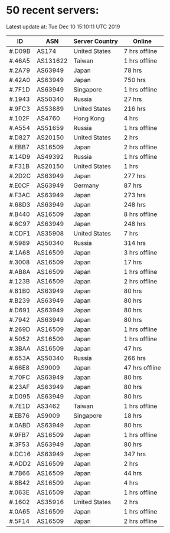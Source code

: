 # 50 recent servers:

Latest update at: Tue Dec 10 15:10:11 UTC 2019

| ID | ASN | Server Country | Online |
| -- | --- | -------------- | ------ |
| #.D09B | AS174 | United States | 7 hrs offline |
| #.46A5 | AS131622 | Taiwan | 1 hrs offline |
| #.2A79 | AS63949 | Japan | 78 hrs |
| #.42A0 | AS63949 | Japan | 750 hrs |
| #.7F1D | AS63949 | Singapore | 1 hrs offline |
| #.1943 | AS50340 | Russia | 27 hrs |
| #.9FC3 | AS53889 | United States | 216 hrs |
| #.102F | AS4760 | Hong Kong | 4 hrs |
| #.A554 | AS51659 | Russia | 1 hrs offline |
| #.D827 | AS20150 | United States | 2 hrs |
| #.EBB7 | AS16509 | Japan | 2 hrs offline |
| #.14D9 | AS49392 | Russia | 1 hrs offline |
| #.F31B | AS20150 | United States | 1 hrs |
| #.2D2C | AS63949 | Japan | 277 hrs |
| #.E0CF | AS63949 | Germany | 87 hrs |
| #.F3AC | AS63949 | Japan | 273 hrs |
| #.68D3 | AS63949 | Japan | 248 hrs |
| #.B440 | AS16509 | Japan | 8 hrs offline |
| #.6C97 | AS63949 | Japan | 248 hrs |
| #.CDF1 | AS35908 | United States | 7 hrs |
| #.5989 | AS50340 | Russia | 314 hrs |
| #.1A68 | AS16509 | Japan | 3 hrs offline |
| #.3008 | AS16509 | Japan | 17 hrs |
| #.AB8A | AS16509 | Japan | 1 hrs offline |
| #.123B | AS16509 | Japan | 2 hrs offline |
| #.81B0 | AS63949 | Japan | 80 hrs |
| #.B239 | AS63949 | Japan | 80 hrs |
| #.D691 | AS63949 | Japan | 80 hrs |
| #.7942 | AS63949 | Japan | 80 hrs |
| #.269D | AS16509 | Japan | 1 hrs offline |
| #.5052 | AS16509 | Japan | 1 hrs offline |
| #.3BAA | AS16509 | Japan | 47 hrs |
| #.653A | AS50340 | Russia | 266 hrs |
| #.66E8 | AS9009 | Japan | 47 hrs offline |
| #.70FC | AS63949 | Japan | 80 hrs |
| #.23AF | AS63949 | Japan | 80 hrs |
| #.D095 | AS63949 | Japan | 80 hrs |
| #.7E1D | AS3462 | Taiwan | 1 hrs offline |
| #.EB76 | AS9009 | Singapore | 18 hrs |
| #.0ABD | AS63949 | Japan | 80 hrs |
| #.9FB7 | AS16509 | Japan | 1 hrs offline |
| #.3F53 | AS63949 | Japan | 80 hrs |
| #.DC16 | AS63949 | Japan | 347 hrs |
| #.ADD2 | AS16509 | Japan | 2 hrs |
| #.7B66 | AS16509 | Japan | 44 hrs |
| #.8B42 | AS16509 | Japan | 4 hrs |
| #.063E | AS16509 | Japan | 1 hrs offline |
| #.1602 | AS35916 | United States | 2 hrs |
| #.0A65 | AS16509 | Japan | 1 hrs offline |
| #.5F14 | AS16509 | Japan | 2 hrs offline |


